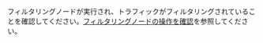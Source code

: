 フィルタリングノードが実行され、トラフィックがフィルタリングされていることを確認してください。[フィルタリングノードの操作を確認](installation-check-operation-en.md)を参照してください。